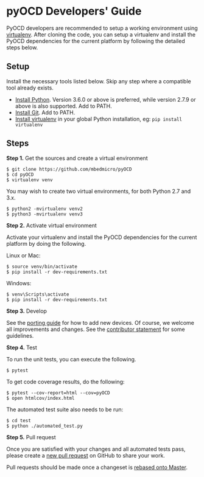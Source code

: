 pyOCD Developers' Guide
=======================

PyOCD developers are recommended to setup a working environment using
[virtualenv](https://virtualenv.pypa.io/en/latest/). After cloning
the code, you can setup a virtualenv and install the PyOCD
dependencies for the current platform by following the detailed steps below.

## Setup
Install the necessary tools listed below. Skip any step where a compatible tool already exists.

* [Install Python](https://www.python.org/downloads/). Version 3.6.0 or above is preferred, while version 2.7.9 or above is also supported. Add to PATH.
* [Install Git](https://git-scm.com/downloads). Add to PATH.
* [Install virtualenv](https://virtualenv.pypa.io/en/latest/) in your global Python installation, eg: `pip install virtualenv`

## Steps

**Step 1.** Get the sources and create a virtual environment

```
$ git clone https://github.com/mbedmicro/pyOCD
$ cd pyOCD
$ virtualenv venv
```

You may wish to create two virtual environments, for both Python 2.7 and 3.x.

```
$ python2 -mvirtualenv venv2
$ python3 -mvirtualenv venv3
```

**Step 2.** Activate virtual environment

Activate your virtualenv and install the PyOCD dependencies for the current platform by doing
the following.

Linux or Mac:
```
$ source venv/bin/activate
$ pip install -r dev-requirements.txt
```

Windows:
```
$ venv\Scripts\activate
$ pip install -r dev-requirements.txt
```

**Step 3.** Develop

See the [porting guide](ADDING_NEW_TARGETS.md) for how to add new devices. Of course, we welcome
all improvements and changes. See the [contributor statement](../CONTRIBUTING.md) for some guidelines.

**Step 4.** Test

To run the unit tests, you can execute the following.

```
$ pytest
```

To get code coverage results, do the following:

```
$ pytest --cov-report=html --cov=pyOCD
$ open htmlcov/index.html
```

The automated test suite also needs to be run:

```
$ cd test
$ python ./automated_test.py
```

**Step 5.** Pull request

Once you are satisfied with your changes and all automated tests pass, please create a
[new pull request](https://github.com/mbedmicro/pyOCD/pull/new/master) on GitHub to share your work.

Pull requests should be made once a changeset is [rebased onto Master](https://www.atlassian.com/git/tutorials/merging-vs-rebasing/workflow-walkthrough).

